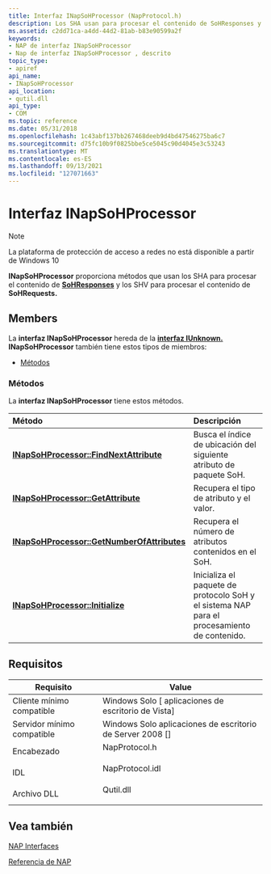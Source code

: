 ```yaml
---
title: Interfaz INapSoHProcessor (NapProtocol.h)
description: Los SHA usan para procesar el contenido de SoHResponses y los SHV para procesar el contenido de SoHRequests.
ms.assetid: c2dd71ca-a4dd-44d2-81ab-b83e90599a2f
keywords:
- NAP de interfaz INapSoHProcessor
- Nap de interfaz INapSoHProcessor , descrito
topic_type:
- apiref
api_name:
- INapSoHProcessor
api_location:
- qutil.dll
api_type:
- COM
ms.topic: reference
ms.date: 05/31/2018
ms.openlocfilehash: 1c43abf137bb267468deeb9d4bd47546275ba6c7
ms.sourcegitcommit: d75fc10b9f0825bbe5ce5045c90d4045e3c53243
ms.translationtype: MT
ms.contentlocale: es-ES
ms.lasthandoff: 09/13/2021
ms.locfileid: "127071663"
---
```

# <a name="inapsohprocessor-interface"></a>Interfaz INapSoHProcessor

> [!Note]  
> La plataforma de protección de acceso a redes no está disponible a partir de Windows 10

 

**INapSoHProcessor** proporciona métodos que usan los SHA para procesar el contenido de [**SoHResponses**](/windows/win32/api/naptypes/ns-naptypes-soh) y los SHV para procesar el contenido de **SoHRequests.**

## <a name="members"></a>Members

La **interfaz INapSoHProcessor** hereda de la [**interfaz IUnknown.**](/windows/desktop/api/unknwn/nn-unknwn-iunknown) **INapSoHProcessor** también tiene estos tipos de miembros:

-   [Métodos](#methods)

### <a name="methods"></a>Métodos

La **interfaz INapSoHProcessor** tiene estos métodos.



| Método                                                                                           | Descripción                                                                           |
|:-------------------------------------------------------------------------------------------------|:--------------------------------------------------------------------------------------|
| [**INapSoHProcessor::FindNextAttribute**](inapsohprocessor-findnextattribute-method.md)         | Busca el índice de ubicación del siguiente atributo de paquete SoH.<br/>                 |
| [**INapSoHProcessor::GetAttribute**](inapsohprocessor-getattribute-method.md)                   | Recupera el tipo de atributo y el valor.<br/>                                    |
| [**INapSoHProcessor::GetNumberOfAttributes**](inapsohprocessor-getnumberofattributes-method.md) | Recupera el número de atributos contenidos en el SoH.<br/>                   |
| [**INapSoHProcessor::Initialize**](inapsohprocessor-initialize-method.md)                       | Inicializa el paquete de protocolo SoH y el sistema NAP para el procesamiento de contenido.<br/> |



 

## <a name="requirements"></a>Requisitos



| Requisito | Value |
|-------------------------------------|--------------------------------------------------------------------------------------------|
| Cliente mínimo compatible<br/> | Windows Solo \[ aplicaciones de escritorio de Vista\]<br/>                                             |
| Servidor mínimo compatible<br/> | Windows Solo aplicaciones de escritorio de Server 2008 \[\]<br/>                                       |
| Encabezado<br/>                   | <dl> <dt>NapProtocol.h</dt> </dl>   |
| IDL<br/>                      | <dl> <dt>NapProtocol.idl</dt> </dl> |
| Archivo DLL<br/>                      | <dl> <dt>Qutil.dll</dt> </dl>       |



## <a name="see-also"></a>Vea también

<dl> <dt>

[NAP Interfaces](nap-interfaces.md)
</dt> <dt>

[Referencia de NAP](nap-reference.md)
</dt> </dl>

 

